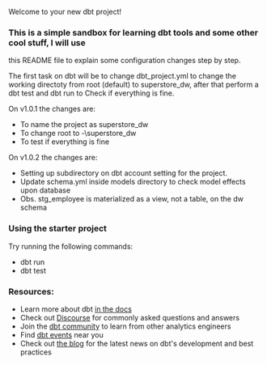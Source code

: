 Welcome to your new dbt project!

### This is a simple sandbox for learning dbt tools and some other cool stuff, I will use
this README file to explain some configuration changes step by step.

The first task on dbt will be to change dbt_project.yml to change the working directoty
from root (default) to superstore_dw, after that perform a dbt test and dbt run to Check 
if everything is fine.

On v1.0.1 the changes are:
- To name the project as superstore_dw
- To change root to -\superstore_dw
- To test if everything is fine

On v1.0.2 the changes are:
- Setting up subdirectory on dbt account setting for the project.
- Update schema.yml inside models directory to check model effects upon database
- Obs. stg_employee is materialized as a view, not a table, on the dw schema

### Using the starter project

Try running the following commands:
- dbt run
- dbt test


### Resources:
- Learn more about dbt [in the docs](https://docs.getdbt.com/docs/introduction)
- Check out [Discourse](https://discourse.getdbt.com/) for commonly asked questions and answers
- Join the [dbt community](http://community.getbdt.com/) to learn from other analytics engineers
- Find [dbt events](https://events.getdbt.com) near you
- Check out [the blog](https://blog.getdbt.com/) for the latest news on dbt's development and best practices
